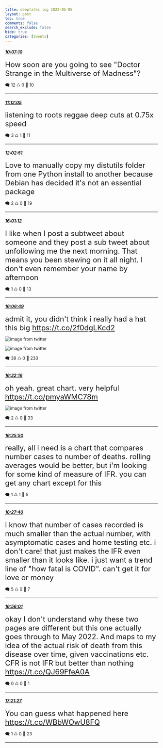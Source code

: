 ```yaml
---
title: deepfates log 2022-05-05
layout: post
toc: true
comments: false
search_exclude: false
hide: true
categories: [tweets]
---
```



#### <a href = "https://twitter.com/deepfates/status/1522246536662503430">*10:07:10*</a>

<font size="5">How soon are you going to see "Doctor Strange in the Multiverse of Madness"?</font>



🗨️ 12 ♺ 0 🤍  10   

---
    
#### <a href = "https://twitter.com/deepfates/status/1522262870779650048">*11:12:05*</a>

<font size="5">listening to roots reggae deep cuts at 0.75x speed</font>



🗨️ 3 ♺ 1 🤍  11   

---
    
#### <a href = "https://twitter.com/deepfates/status/1522275645555941379">*12:02:51*</a>

<font size="5">Love to manually copy my distutils folder from one Python install to another because Debian has decided it's not an essential package</font>



🗨️ 2 ♺ 0 🤍  19   

---
    
#### <a href = "https://twitter.com/deepfates/status/1522335629148839937">*16:01:12*</a>

<font size="5">I like when I post a subtweet about someone and they post a sub tweet about unfollowing me the next morning. That means you been stewing on it all night.   I don't even remember your name by afternoon</font>



🗨️ 1 ♺ 0 🤍  13   

---
    
#### <a href = "https://twitter.com/deepfates/status/1522337043707305985">*16:06:49*</a>

<font size="5">admit it, you didn't think i really had a hat this big  https://t.co/2f0dgLKcd2</font>

![image from twitter](/images/from_twitter/FSBtd8gXMAAt0K4.jpg)

![image from twitter](/images/from_twitter/FSBteVbXIAAeJs7.jpg)


🗨️ 39 ♺ 0 🤍  233   

---
    
#### <a href = "https://twitter.com/deepfates/status/1522340931793571841">*16:22:16*</a>

<font size="5">oh yeah. great chart. very helpful  https://t.co/pmyaWMC78m</font>

![image from twitter](/images/from_twitter/FSBw_DwX0AArkC-.jpg)


🗨️ 2 ♺ 0 🤍  33   

---
    
#### <a href = "https://twitter.com/deepfates/status/1522341829982756864">*16:25:50*</a>

<font size="5">really, all i need is a chart that compares number cases to number of deaths. rolling averages would be better, but i'm looking for some kind of measure of IFR. you can get any chart except for this</font>



🗨️ 1 ♺ 1 🤍  5   

---
    
#### <a href = "https://twitter.com/deepfates/status/1522342292421500929">*16:27:40*</a>

<font size="5">i know that number of cases recorded is much smaller than the actual number, with asymptomatic cases and home testing etc. i don't care! that just makes the IFR even smaller than it looks like.    i just want a trend line of "how fatal is COVID". can't get it for love or money</font>



🗨️ 5 ♺ 0 🤍  7   

---
    
#### <a href = "https://twitter.com/deepfates/status/1522349423623229440">*16:56:01*</a>

<font size="5">okay I don't understand why these two pages are different but this one actually goes through to May 2022. And maps to my idea of the actual risk of death from this disease over time, given vaccinations etc. CFR is not IFR but better than nothing   https://t.co/QJ69FfeA0A</font>



🗨️ 0 ♺ 0 🤍  1   

---
    
#### <a href = "https://twitter.com/deepfates/status/1522355823854432259">*17:21:27*</a>

<font size="5">You can guess what happened here   https://t.co/WBbWOwU8FQ</font>



🗨️ 1 ♺ 0 🤍  23   

---
    
            
